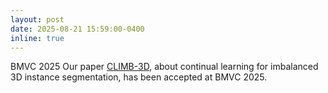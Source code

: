 ```yaml
---
layout: post
date: 2025-08-21 15:59:00-0400
inline: true
---
```


<span class="badge-flag" data-conf="iclr">BMVC 2025</span> Our paper [CLIMB-3D](https://arxiv.org/pdf/2502.17429), about continual learning for imbalanced 3D instance segmentation, has been accepted at BMVC 2025.